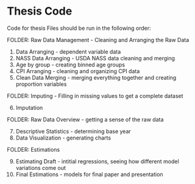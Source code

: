 # Thesis Code
Code for thesis
Files should be run in the following order:

FOLDER: Raw Data Management - Cleaning and Arranging the Raw Data
1. Data Arranging - dependent variable data
2. NASS Data Arranging - USDA NASS data cleaning and merging
3. Age by group - creating binned age groups
4. CPI Arranging - cleaning and organizing CPI data
5. Clean Data Merging - merging everything together and creating proportion variables 

FOLDER: Imputing - Filling in missing values to get a complete dataset

6. Imputation

FOLDER: Raw Data Overview - getting a sense of the raw data

7. Descriptive Statistics - determining base year
8. Data Visualization - generating charts

FOLDER: Estimations

9. Estimating Draft - intitial regressions, seeing how different model variations come out
10. Final Estimations - models for final paper and presentation
